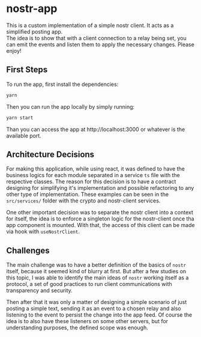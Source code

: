 # nostr-app
This is a custom implementation of a simple nostr client. It acts as a simplified posting app.
<br>
The idea is to show that with a client connection to a relay being set, you can emit the events and listen them to apply the necessary changes.
Please enjoy!

## First Steps
To run the app, first install the dependencies:
```bash
yarn
```

Then you can run the app locally by simply running:
```bash
yarn start
```

Than you can access the app at http://localhost:3000 or whatever is the available port.

## Architecture Decisions
For making this application, while using react, it was defined to have the business logics for each module separated in a service `ts` file with the respective classes.
The reason for this decision is to have a contract designing for simplifying it's implementation and possible refactoring to any other type of implementation.
These examples can be seen in the `src/services/` folder with the crypto and nostr-client services.

One other important decision was to separate the nostr client into a context for itself, the idea is to enforce a singleton logic for the nostr-client once tha app component is mounted.
With that, the access of this client can be made via hook with `useNostrClient`.

## Challenges
The main challenge was to have a better definition of the basics of `nostr` itself, because it seemed kind of blurry at first. But after a few studies on this topic, I was able to identify the main ideas of `nostr` working itself as a protocol, a set of good practices to run client communications with transparency and security.

Then after that it was only a matter of designing a simple scenario of just posting a simple text, sending it as an event to a chosen relay and also listening to the event to persist the change into the app feed.
Of course the idea is to also have these listeners on some other servers, but for understanding purposes, the defined scope was enough.
